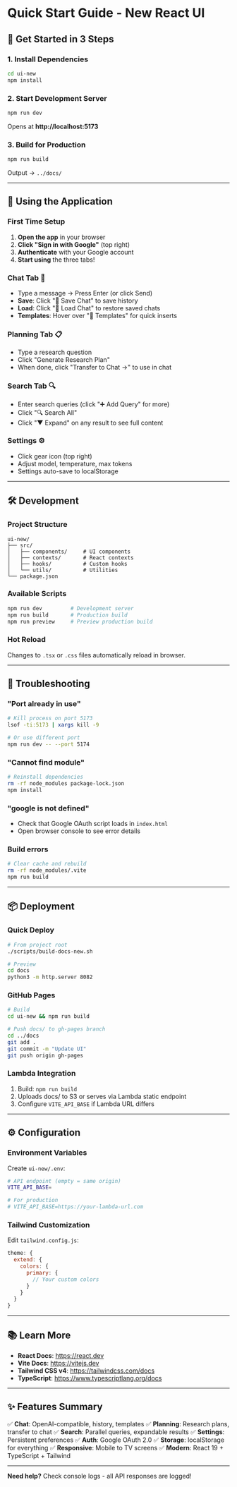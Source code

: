 # Quick Start Guide - New React UI

## 🚀 Get Started in 3 Steps

### 1. Install Dependencies
```bash
cd ui-new
npm install
```

### 2. Start Development Server
```bash
npm run dev
```
Opens at **http://localhost:5173**

### 3. Build for Production
```bash
npm run build
```
Output → `../docs/`

---

## 📱 Using the Application

### First Time Setup
1. **Open the app** in your browser
2. **Click "Sign in with Google"** (top right)
3. **Authenticate** with your Google account
4. **Start using** the three tabs!

### Chat Tab 💬
- Type a message → Press Enter (or click Send)
- **Save**: Click "💾 Save Chat" to save history
- **Load**: Click "📂 Load Chat" to restore saved chats
- **Templates**: Hover over "📝 Templates" for quick inserts

### Planning Tab 📋
- Type a research question
- Click "Generate Research Plan"
- When done, click "Transfer to Chat →" to use in chat

### Search Tab 🔍
- Enter search queries (click "➕ Add Query" for more)
- Click "🔍 Search All"
- Click "▼ Expand" on any result to see full content

### Settings ⚙️
- Click gear icon (top right)
- Adjust model, temperature, max tokens
- Settings auto-save to localStorage

---

## 🛠️ Development

### Project Structure
```
ui-new/
├── src/
│   ├── components/     # UI components
│   ├── contexts/       # React contexts
│   ├── hooks/          # Custom hooks
│   └── utils/          # Utilities
└── package.json
```

### Available Scripts
```bash
npm run dev         # Development server
npm run build       # Production build
npm run preview     # Preview production build
```

### Hot Reload
Changes to `.tsx` or `.css` files automatically reload in browser.

---

## 🐛 Troubleshooting

### "Port already in use"
```bash
# Kill process on port 5173
lsof -ti:5173 | xargs kill -9

# Or use different port
npm run dev -- --port 5174
```

### "Cannot find module"
```bash
# Reinstall dependencies
rm -rf node_modules package-lock.json
npm install
```

### "google is not defined"
- Check that Google OAuth script loads in `index.html`
- Open browser console to see error details

### Build errors
```bash
# Clear cache and rebuild
rm -rf node_modules/.vite
npm run build
```

---

## 📦 Deployment

### Quick Deploy
```bash
# From project root
./scripts/build-docs-new.sh

# Preview
cd docs
python3 -m http.server 8082
```

### GitHub Pages
```bash
# Build
cd ui-new && npm run build

# Push docs/ to gh-pages branch
cd ../docs
git add .
git commit -m "Update UI"
git push origin gh-pages
```

### Lambda Integration
1. Build: `npm run build`
2. Uploads docs/ to S3 or serves via Lambda static endpoint
3. Configure `VITE_API_BASE` if Lambda URL differs

---

## ⚙️ Configuration

### Environment Variables
Create `ui-new/.env`:
```bash
# API endpoint (empty = same origin)
VITE_API_BASE=

# For production
# VITE_API_BASE=https://your-lambda-url.com
```

### Tailwind Customization
Edit `tailwind.config.js`:
```javascript
theme: {
  extend: {
    colors: {
      primary: {
        // Your custom colors
      }
    }
  }
}
```

---

## 📚 Learn More

- **React Docs**: https://react.dev
- **Vite Docs**: https://vitejs.dev
- **Tailwind CSS v4**: https://tailwindcss.com/docs
- **TypeScript**: https://www.typescriptlang.org/docs

---

## ✨ Features Summary

✅ **Chat**: OpenAI-compatible, history, templates
✅ **Planning**: Research plans, transfer to chat
✅ **Search**: Parallel queries, expandable results
✅ **Settings**: Persistent preferences
✅ **Auth**: Google OAuth 2.0
✅ **Storage**: localStorage for everything
✅ **Responsive**: Mobile to TV screens
✅ **Modern**: React 19 + TypeScript + Tailwind

---

**Need help?** Check console logs - all API responses are logged!
